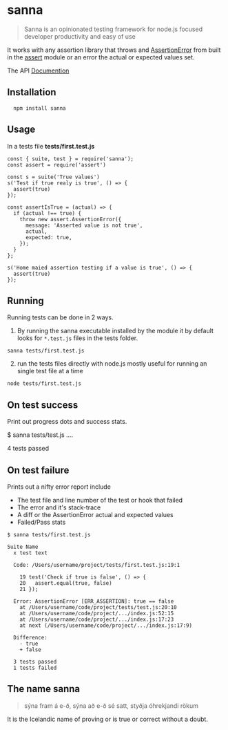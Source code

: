 # sanna

> Sanna is an opinionated testing framework for node.js focused developer
> productivity and easy of use

It works with any assertion library that throws and [AssertionError] from built
in the [assert] module or an error the actual or expected values set.

The API [Documention](./docs)

## Installation

```shell
  npm install sanna
```

## Usage

In a tests file **tests/first.test.js**

```shell
const { suite, test } = require('sanna');
const assert = require('assert')

const s = suite('True values')
s('Test if true realy is true', () => {
  assert(true)
});

const assertIsTrue = (actual) => {
  if (actual !== true) {
    throw new assert.AssertionError({
      message: 'Asserted value is not true',
      actual,
      expected: true,
    });
  }
};

s('Home maied assertion testing if a value is true', () => {
  assert(true)
});
```

## Running

Running tests can be done in 2 ways.

1. By running the sanna executable installed by the module it by default looks
   for `*.test.js` files in the tests folder.

```shell
sanna tests/first.test.js
```

2. run the tests files directly with node.js mostly useful for running an single
   test file at a time

```shell
node tests/first.test.js
```

## On test success

Print out progress dots and success stats.

$ sanna tests/test.js
....

  4 tests passed


## On test failure

Prints out a nifty error report include
- The test file and line number of the test or hook that failed
- The error and it's stack-trace
- A diff or the AssertionError actual and expected values
- Failed/Pass stats

```shell
$ sanna tests/first.test.js

Suite Name
  x test text

  Code: /Users/username/project/tests/first.test.js:19:1

    19 test('Check if true is false', () => {
    20   assert.equal(true, false)
    21 });

  Error: AssertionError [ERR_ASSERTION]: true == false
    at /Users/username/code/project/tests/test.js:20:10
    at /Users/username/code/project/.../index.js:52:15
    at /Users/username/code/project/.../index.js:17:23
    at next (/Users/username/code/project/.../index.js:17:9)

  Difference:
    - true
    + false

  3 tests passed
  1 tests failed
```

## The name sanna

> sýna fram á e-ð, sýna að e-ð sé satt, styðja óhrekjandi rökum

It is the Icelandic name of proving or is true or correct without a doubt.

[assert]: https://nodejs.org/api/assert.html
[AssertionError]: https://nodejs.org/api/assert.html#assert_new_assert_assertionerror_options
